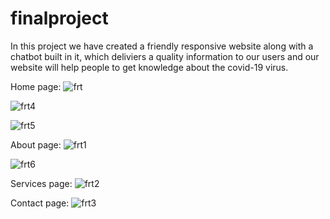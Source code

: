 # finalproject
In this project we have created a friendly responsive website along with a chatbot built in it, which deliviers a quality information to our users and our website will help people to get knowledge about the covid-19 virus.


Home page:
![frt](https://user-images.githubusercontent.com/102215785/203600927-ea68563b-721c-4eb0-a903-b3668f1f7a5c.jpg)


![frt4](https://user-images.githubusercontent.com/102215785/203605390-143077c1-7578-47fd-ba03-b2a40904880b.jpg)


![frt5](https://user-images.githubusercontent.com/102215785/203605533-d45c9541-7b81-4f47-bd8a-48c983ae86f2.jpg)


About page:
![frt1](https://user-images.githubusercontent.com/102215785/203601259-6d080187-fd35-4fdd-88e5-9172c9b01a6c.jpg)

![frt6](https://user-images.githubusercontent.com/102215785/203606114-916cdd67-572b-4efe-9eed-737e2a178d6c.jpg)


Services page:
![frt2](https://user-images.githubusercontent.com/102215785/203602987-d92c39d0-bf5f-43f5-9de5-a4407b3b0531.jpg)


Contact page:
![frt3](https://user-images.githubusercontent.com/102215785/203604741-01794d27-c3ad-4496-8d28-8cf464094efe.jpg)
